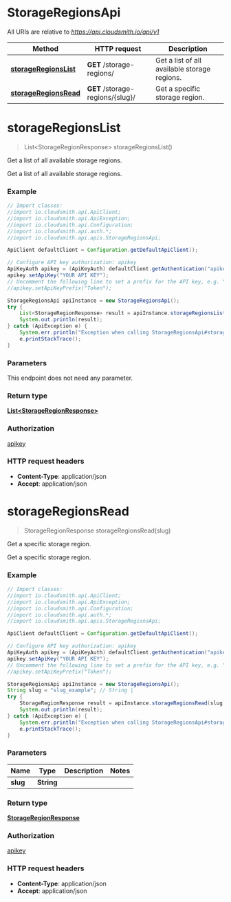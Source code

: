 # StorageRegionsApi

All URIs are relative to *https://api.cloudsmith.io/api/v1*

Method | HTTP request | Description
------------- | ------------- | -------------
[**storageRegionsList**](StorageRegionsApi.md#storageRegionsList) | **GET** /storage-regions/ | Get a list of all available storage regions.
[**storageRegionsRead**](StorageRegionsApi.md#storageRegionsRead) | **GET** /storage-regions/{slug}/ | Get a specific storage region.


<a name="storageRegionsList"></a>
# **storageRegionsList**
> List&lt;StorageRegionResponse&gt; storageRegionsList()

Get a list of all available storage regions.

Get a list of all available storage regions.

### Example
```java
// Import classes:
//import io.cloudsmith.api.ApiClient;
//import io.cloudsmith.api.ApiException;
//import io.cloudsmith.api.Configuration;
//import io.cloudsmith.api.auth.*;
//import io.cloudsmith.api.apis.StorageRegionsApi;

ApiClient defaultClient = Configuration.getDefaultApiClient();

// Configure API key authorization: apikey
ApiKeyAuth apikey = (ApiKeyAuth) defaultClient.getAuthentication("apikey");
apikey.setApiKey("YOUR API KEY");
// Uncomment the following line to set a prefix for the API key, e.g. "Token" (defaults to null)
//apikey.setApiKeyPrefix("Token");

StorageRegionsApi apiInstance = new StorageRegionsApi();
try {
    List<StorageRegionResponse> result = apiInstance.storageRegionsList();
    System.out.println(result);
} catch (ApiException e) {
    System.err.println("Exception when calling StorageRegionsApi#storageRegionsList");
    e.printStackTrace();
}
```

### Parameters
This endpoint does not need any parameter.

### Return type

[**List&lt;StorageRegionResponse&gt;**](StorageRegionResponse.md)

### Authorization

[apikey](../README.md#apikey)

### HTTP request headers

 - **Content-Type**: application/json
 - **Accept**: application/json

<a name="storageRegionsRead"></a>
# **storageRegionsRead**
> StorageRegionResponse storageRegionsRead(slug)

Get a specific storage region.

Get a specific storage region.

### Example
```java
// Import classes:
//import io.cloudsmith.api.ApiClient;
//import io.cloudsmith.api.ApiException;
//import io.cloudsmith.api.Configuration;
//import io.cloudsmith.api.auth.*;
//import io.cloudsmith.api.apis.StorageRegionsApi;

ApiClient defaultClient = Configuration.getDefaultApiClient();

// Configure API key authorization: apikey
ApiKeyAuth apikey = (ApiKeyAuth) defaultClient.getAuthentication("apikey");
apikey.setApiKey("YOUR API KEY");
// Uncomment the following line to set a prefix for the API key, e.g. "Token" (defaults to null)
//apikey.setApiKeyPrefix("Token");

StorageRegionsApi apiInstance = new StorageRegionsApi();
String slug = "slug_example"; // String | 
try {
    StorageRegionResponse result = apiInstance.storageRegionsRead(slug);
    System.out.println(result);
} catch (ApiException e) {
    System.err.println("Exception when calling StorageRegionsApi#storageRegionsRead");
    e.printStackTrace();
}
```

### Parameters

Name | Type | Description  | Notes
------------- | ------------- | ------------- | -------------
 **slug** | **String**|  |

### Return type

[**StorageRegionResponse**](StorageRegionResponse.md)

### Authorization

[apikey](../README.md#apikey)

### HTTP request headers

 - **Content-Type**: application/json
 - **Accept**: application/json

